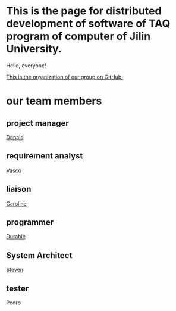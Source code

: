 # This is the page for distributed development of software of TAQ program of computer of Jilin University.
Hello, everyone!

[This is the organization of our group on GitHub.](https://github.com/TAQ2023DSD)


# our team members

## project manager

[Donald](https://github.com/Ishida-Mitsunari)

## requirement analyst

[Vasco](https://github.com/VascoRR001)

## liaison

[Caroline](https://github.com/Asherious0)

## programmer

[Durable](https://github.com/Durable01)

## System Architect

[Steven](https://github.com/3074239390)

## tester

Pedro
